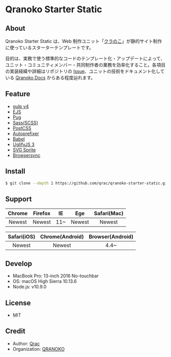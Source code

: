 # Qranoko Starter Static

## About

Qranoko Starter Static は、Web 制作ユニット「[クラのこ](https://qranoko.jp/)」が静的サイト制作に使っているスターターテンプレートです。

目的は、実務で使う標準的なコードのテンプレート化・アップデートによって、ユニット・コミュニティメンバー・共同制作者の業務を効率化すること。各項目の実装経緯や詳細はリポジトリの [Issue](https://github.com/qrac/qranoko-starter-static/issues)、ユニットの技術をドキュメント化している [Qranoko Docs](https://docs.qranoko.jp/) からある程度辿れます。

## Feature

- [gulp v4](https://gulpjs.com/)
- [EJS](http://ejs.co/)
- [Pug](https://pugjs.org/)
- [Sass(SCSS)](https://sass-lang.com/)
- [PostCSS](https://postcss.org/)
- [Autoprefixer](https://github.com/postcss/autoprefixer)
- [Babel](https://babeljs.io/)
- [UglifyJS 3](https://github.com/mishoo/UglifyJS2)
- [SVG Sprite](https://github.com/jkphl/svg-sprite)
- [Browsersync](https://browsersync.io/)

## Install

```bash
$ git clone --depth 1 https://github.com/qrac/qranoko-starter-static.git && cd qranoko-starter-static && rm -rf ./.git ./README.md && mv * ../ && cd ../ && rm -rf ./qranoko-starter-static
```

## Support

| Chrome | Firefox | IE  |  Ege   | Safari(Mac) |
| :----: | :-----: | :-: | :----: | :---------: |
| Newest | Newest  | 11~ | Newest |   Newest    |

| Safari(iOS) | Chrome(Android) | Browser(Android) |
| :---------: | :-------------: | :--------------: |
|   Newest    |     Newest      |       4.4~       |

## Develop

- MacBook Pro: 13-inch 2016 No-touchbar
- OS: macOS High Sierra 10.13.6
- Node.js: v10.9.0

## License

- MIT

## Credit

- Author: [Qrac](https://qrac.jp)
- Organization: [QRANOKO](https://qranoko.jp)
